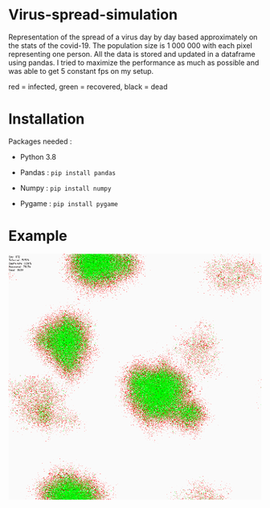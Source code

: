 # Virus-spread-simulation

Representation of the spread of a virus day by day based approximately on the stats of the covid-19. The population size is 1 000 000 with each pixel representing one person. All the data is stored and updated in a dataframe using pandas. I tried to maximize the performance as much as possible and was able to get 5 constant fps on my setup.

red = infected, green = recovered, black = dead

# Installation

Packages needed :

* Python 3.8

* Pandas : `pip install pandas`

* Numpy : `pip install numpy`

* Pygame : `pip install pygame`

# Example 

![](example.gif)
